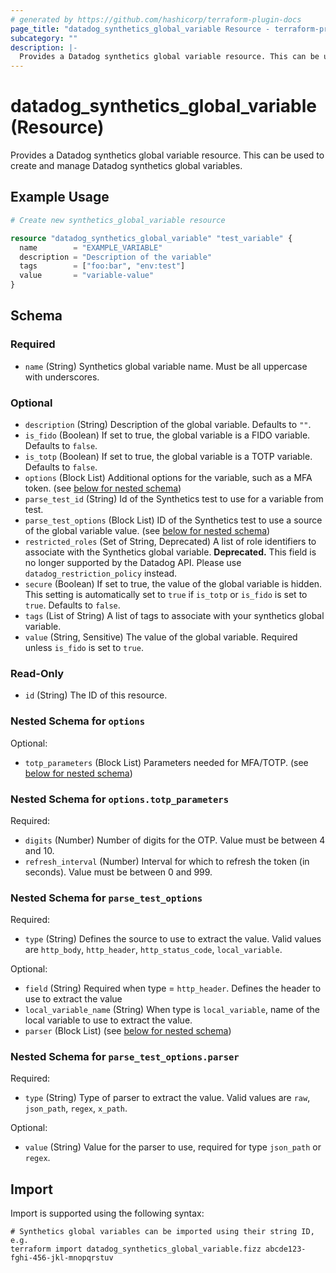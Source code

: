 ```yaml
---
# generated by https://github.com/hashicorp/terraform-plugin-docs
page_title: "datadog_synthetics_global_variable Resource - terraform-provider-datadog"
subcategory: ""
description: |-
  Provides a Datadog synthetics global variable resource. This can be used to create and manage Datadog synthetics global variables.
---
```


# datadog_synthetics_global_variable (Resource)

Provides a Datadog synthetics global variable resource. This can be used to create and manage Datadog synthetics global variables.

## Example Usage

```terraform
# Create new synthetics_global_variable resource

resource "datadog_synthetics_global_variable" "test_variable" {
  name        = "EXAMPLE_VARIABLE"
  description = "Description of the variable"
  tags        = ["foo:bar", "env:test"]
  value       = "variable-value"
}
```

<!-- schema generated by tfplugindocs -->
## Schema

### Required

- `name` (String) Synthetics global variable name. Must be all uppercase with underscores.

### Optional

- `description` (String) Description of the global variable. Defaults to `""`.
- `is_fido` (Boolean) If set to true, the global variable is a FIDO variable. Defaults to `false`.
- `is_totp` (Boolean) If set to true, the global variable is a TOTP variable. Defaults to `false`.
- `options` (Block List) Additional options for the variable, such as a MFA token. (see [below for nested schema](#nestedblock--options))
- `parse_test_id` (String) Id of the Synthetics test to use for a variable from test.
- `parse_test_options` (Block List) ID of the Synthetics test to use a source of the global variable value. (see [below for nested schema](#nestedblock--parse_test_options))
- `restricted_roles` (Set of String, Deprecated) A list of role identifiers to associate with the Synthetics global variable. **Deprecated.** This field is no longer supported by the Datadog API. Please use `datadog_restriction_policy` instead.
- `secure` (Boolean) If set to true, the value of the global variable is hidden. This setting is automatically set to `true` if `is_totp` or `is_fido` is set to `true`. Defaults to `false`.
- `tags` (List of String) A list of tags to associate with your synthetics global variable.
- `value` (String, Sensitive) The value of the global variable. Required unless `is_fido` is set to `true`.

### Read-Only

- `id` (String) The ID of this resource.

<a id="nestedblock--options"></a>
### Nested Schema for `options`

Optional:

- `totp_parameters` (Block List) Parameters needed for MFA/TOTP. (see [below for nested schema](#nestedblock--options--totp_parameters))

<a id="nestedblock--options--totp_parameters"></a>
### Nested Schema for `options.totp_parameters`

Required:

- `digits` (Number) Number of digits for the OTP. Value must be between 4 and 10.
- `refresh_interval` (Number) Interval for which to refresh the token (in seconds). Value must be between 0 and 999.



<a id="nestedblock--parse_test_options"></a>
### Nested Schema for `parse_test_options`

Required:

- `type` (String) Defines the source to use to extract the value. Valid values are `http_body`, `http_header`, `http_status_code`, `local_variable`.

Optional:

- `field` (String) Required when type = `http_header`. Defines the header to use to extract the value
- `local_variable_name` (String) When type is `local_variable`, name of the local variable to use to extract the value.
- `parser` (Block List) (see [below for nested schema](#nestedblock--parse_test_options--parser))

<a id="nestedblock--parse_test_options--parser"></a>
### Nested Schema for `parse_test_options.parser`

Required:

- `type` (String) Type of parser to extract the value. Valid values are `raw`, `json_path`, `regex`, `x_path`.

Optional:

- `value` (String) Value for the parser to use, required for type `json_path` or `regex`.

## Import

Import is supported using the following syntax:

```shell
# Synthetics global variables can be imported using their string ID, e.g.
terraform import datadog_synthetics_global_variable.fizz abcde123-fghi-456-jkl-mnopqrstuv
```
